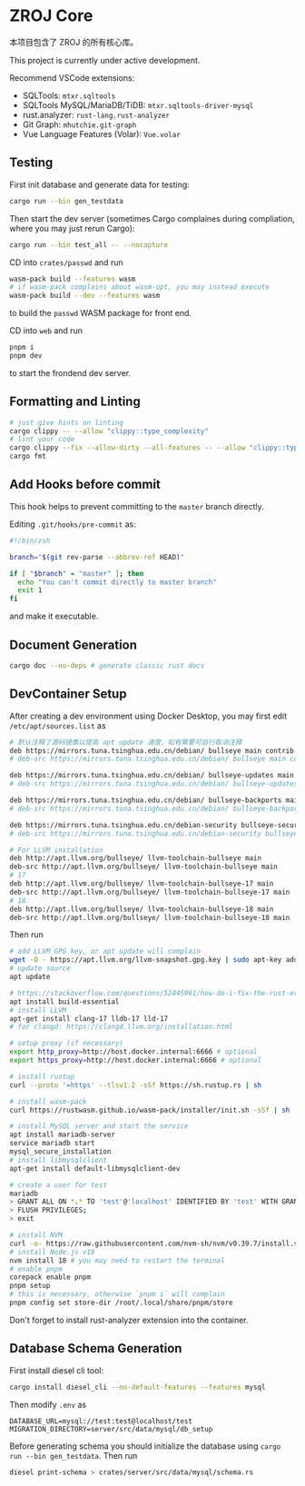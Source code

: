 # ZROJ Core

本项目包含了 ZROJ 的所有核心库。

This project is currently under active development.

Recommend VSCode extensions:
- SQLTools: `mtxr.sqltools`
- SQLTools MySQL/MariaDB/TiDB: `mtxr.sqltools-driver-mysql`
- rust.analyzer: `rust-lang.rust-analyzer`
- Git Graph: `mhutchie.git-graph`
- Vue Language Features (Volar): `Vue.volar`

## Testing

First init database and generate data for testing:

```bash
cargo run --bin gen_testdata
```

Then start the dev server (sometimes Cargo complaines during compliation, where you may just rerun Cargo):

```bash
cargo run --bin test_all -- --nocapture
```

CD into `crates/passwd` and run

```bash
wasm-pack build --features wasm
# if wasm-pack complains about wasm-opt, you may instead execute
wasm-pack build --dev --features wasm
```

to build the `passwd` WASM package for front end.

CD into `web` and run

```bash
pnpm i
pnpm dev
```

to start the frondend dev server.

## Formatting and Linting

```bash
# just give hints on linting
cargo clippy -- --allow "clippy::type_complexity"
# lint your code
cargo clippy --fix --allow-dirty --all-features -- --allow "clippy::type_complexity"
cargo fmt
```

## Add Hooks before commit

This hook helps to prevent committing to the `master` branch directly.

Editing `.git/hooks/pre-commit` as:

```sh
#!/bin/zsh

branch="$(git rev-parse --abbrev-ref HEAD)"

if [ "$branch" = "master" ]; then
  echo "You can't commit directly to master branch"
  exit 1
fi
```

and make it executable.

## Document Generation

```sh
cargo doc --no-deps # generate classic rust docs
```

## DevContainer Setup

After creating a dev environment using Docker Desktop, you may first edit `/etc/apt/sources.list` as

```bash
# 默认注释了源码镜像以提高 apt update 速度，如有需要可自行取消注释
deb https://mirrors.tuna.tsinghua.edu.cn/debian/ bullseye main contrib non-free
# deb-src https://mirrors.tuna.tsinghua.edu.cn/debian/ bullseye main contrib non-free

deb https://mirrors.tuna.tsinghua.edu.cn/debian/ bullseye-updates main contrib non-free
# deb-src https://mirrors.tuna.tsinghua.edu.cn/debian/ bullseye-updates main contrib non-free

deb https://mirrors.tuna.tsinghua.edu.cn/debian/ bullseye-backports main contrib non-free
# deb-src https://mirrors.tuna.tsinghua.edu.cn/debian/ bullseye-backports main contrib non-free

deb https://mirrors.tuna.tsinghua.edu.cn/debian-security bullseye-security main contrib non-free
# deb-src https://mirrors.tuna.tsinghua.edu.cn/debian-security bullseye-security main contrib non-free

# For LLVM installation
deb http://apt.llvm.org/bullseye/ llvm-toolchain-bullseye main
deb-src http://apt.llvm.org/bullseye/ llvm-toolchain-bullseye main
# 17 
deb http://apt.llvm.org/bullseye/ llvm-toolchain-bullseye-17 main
deb-src http://apt.llvm.org/bullseye/ llvm-toolchain-bullseye-17 main
# 18 
deb http://apt.llvm.org/bullseye/ llvm-toolchain-bullseye-18 main
deb-src http://apt.llvm.org/bullseye/ llvm-toolchain-bullseye-18 main
```

Then run

```bash
# add LLVM GPG key, or apt update will complain
wget -O - https://apt.llvm.org/llvm-snapshot.gpg.key | sudo apt-key add -
# update source
apt update

# https://stackoverflow.com/questions/52445961/how-do-i-fix-the-rust-error-linker-cc-not-found-for-debian-on-windows-10
apt install build-essential
# install LLVM
apt-get install clang-17 lldb-17 lld-17
# for clangd: https://clangd.llvm.org/installation.html

# setup proxy (if necessary)
export http_proxy=http://host.docker.internal:6666 # optional
export https_proxy=http://host.docker.internal:6666 # optional

# install rustup
curl --proto '=https' --tlsv1.2 -sSf https://sh.rustup.rs | sh

# install wasm-pack
curl https://rustwasm.github.io/wasm-pack/installer/init.sh -sSf | sh

# install MySQL server and start the service
apt install mariadb-server
service mariadb start
mysql_secure_installation
# install libmysqlclient
apt-get install default-libmysqlclient-dev

# create a user for test
mariadb
> GRANT ALL ON *.* TO 'test'@'localhost' IDENTIFIED BY 'test' WITH GRANT OPTION;
> FLUSH PRIVILEGES;
> exit

# install NVM
curl -o- https://raw.githubusercontent.com/nvm-sh/nvm/v0.39.7/install.sh | bash
# install Node.js v18
nvm install 18 # you may need to restart the terminal
# enable pnpm
corepack enable pnpm
pnpm setup
# this is necessary, otherwise `pnpm i` will complain
pnpm config set store-dir /root/.local/share/pnpm/store
```

Don't forget to install rust-analyzer extension into the container.

## Database Schema Generation

First install diesel cli tool:

```bash
cargo install diesel_cli --no-default-features --features mysql
```

Then modify `.env` as

```
DATABASE_URL=mysql://test:test@localhost/test
MIGRATION_DIRECTORY=server/src/data/mysql/db_setup
```

Before generating schema you should initialize the database using `cargo run --bin gen_testdata`. Then run

```bash
diesel print-schema > crates/server/src/data/mysql/schema.rs
```
